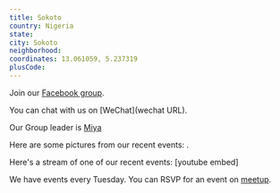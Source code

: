```yaml
---
title: Sokoto
country: Nigeria
state: 
city: Sokoto
neighborhood: 
coordinates: 13.061059, 5.237319
plusCode:
---
```

Join our [Facebook group](https://www.facebook.com/groups/free.code.camp.sokoto).

You can chat with us on [WeChat](wechat URL).

Our Group leader is [Miya](freecodecamp.org/miya)

Here are some pictures from our recent events:
![]().

Here's a stream of one of our recent events:
[youtube embed]

We have events every Tuesday. You can RSVP for an event on [meetup](meetupurl).
